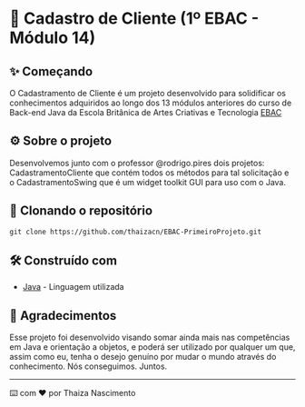 # 🚀 Cadastro de Cliente (1º EBAC - Módulo 14)

## ✨ Começando
O Cadastramento de Cliente é um projeto desenvolvido para solidificar os conhecimentos adquiridos ao longo dos 13 módulos anteriores do curso de Back-end Java da Escola Britânica de Artes Criativas e Tecnologia [EBAC](https://ebaconline.com.br/back-end-java)

## ⚙️ Sobre o projeto
Desenvolvemos junto com o professor @rodrigo.pires dois projetos: CadastramentoCliente que contém todos os métodos para tal solicitação e o CadastramentoSwing que é um widget toolkit GUI para uso com o Java.

## 💾 Clonando o repositório

```git clone https://github.com/thaizacn/EBAC-PrimeiroProjeto.git```

## 🛠️ Construído com

* [Java](https://www.java.com/pt-BR/) - Linguagem utilizada

## 🎁 Agradecimentos

Esse projeto foi desenvolvido visando somar ainda mais nas competências em Java e orientação a objetos, e poderá ser utilizado por qualquer um que, assim como eu, tenha o desejo genuíno por mudar o mundo através do conhecimento. Nós conseguimos. Juntos.

---
⌨️ com ❤️ por Thaiza Nascimento
